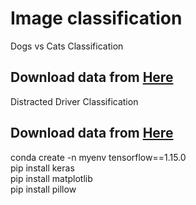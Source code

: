 # Image classification
Dogs vs Cats Classification 
## Download data from <a href='https://www.kaggle.com/c/dogs-vs-cats/data'>Here</a>
Distracted Driver Classification 
## Download data from <a href='https://www.kaggle.com/c/state-farm-distracted-driver-detection'>Here</a>

conda create -n myenv tensorflow==1.15.0 <br/>
pip install keras <br/>
pip install matplotlib <br/>
pip install pillow <br/>


